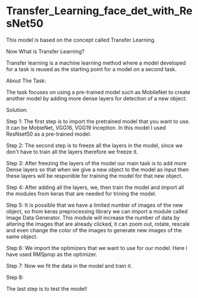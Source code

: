 # Transfer_Learning_face_det_with_ResNet50

This model is based on the concept called Transfer Learning.

Now What is Transfer Learning?

Transfer learning is a machine learning method where a model developed for a task is reused as the starting point for a model on a second task. 
 
 About The Task:
 
 The task focuses on using a pre-trained model such as MobileNet to create another model by adding more dense layers for detection of a new object.
 
 Solution:
 
 Step 1:
 The first step is to import the pretrained model that you want to use.
 It can be MobieNet, VGG16, VGG19 Inception.
 In this model I used ResNset50 as a pre-trained model.
 
 Step 2:
 The second step is to freeze all the layers in the model, since we don't have to train all the layers therefore we freeze it.
 
 Step 3:
 After freezing the layers of the model our main task is to add more Dense layers so that when we give a new object to the model as input then these layers will be responible for training the model for that new object.
 
 Step 4:
 After adding all the layers, we, then train the model and import all the modules from keras that are needed for trining the model.
 
 Step 5:
 It is possible that we have a limited number of images of the new object, so from keras preprocessing library we can import a module called Image Data Generator.
 This module will increase the number of data by altering the images that are already clicked, it can zoom out, rotate, rescale and even change the color of the images to generate new images of the same object.
 
 Step 6:
 We import the optimizers that we want to use for our model. Here I have used RMSprop as the optimizer.
 
 Step 7:
 Now we fit the data in the model and train it.
 
 Step 8:
 
The last step is to test the model!
 